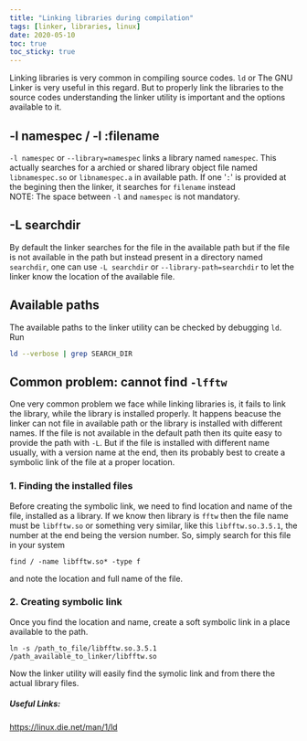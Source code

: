 ```yaml
---
title: "Linking libraries during compilation"
tags: [linker, libraries, linux]
date: 2020-05-10
toc: true
toc_sticky: true
---
```


Linking libraries is very common in compiling source codes. `ld` or The GNU Linker is very useful in this regard. But to properly link the libraries to the source codes understanding the linker utility is important and the options available to it.

## -l namespec / -l :filename
`-l namespec` or `--library=namespec` links a library named `namespec`. This actually searches for a archied or shared library object file named `libnamespec.so` or `libnamespec.a` in available path. If one '`:`' is provided at the begining then the linker, it searches for `filename` instead  
NOTE: The space between `-l` and `namespec` is not mandatory.

## -L searchdir
By default the linker searches for the file in the available path but if the file is not available in the path but instead present in a directory named `searchdir`, one can use `-L searchdir` or `--library-path=searchdir` to let the linker know the location of the available file.

## Available paths
The available paths to the linker utility can be checked by debugging `ld`. Run
```bash
ld --verbose | grep SEARCH_DIR
```  

## Common problem: cannot find `-lfftw`
One very common problem we face while linking libraries is, it fails to link the library, while the library is installed properly. It happens beacuse the linker can not file in available path or the library is installed with different names. If the file is not available in the default path then its quite easy to provide the path with `-L`. But if the file is installed with different name usually, with a version name at the end, then its probably best to create a symbolic link of the file at a proper location.  
### 1. Finding the installed files
Before creating the symbolic link, we need to find location and name of the file, installed as a library. If we know then library is `fftw` then the file name must be `libfftw.so` or something very similar, like this `libfftw.so.3.5.1`, the number at the end being the version number. So, simply search for this file in your system
```
find / -name libfftw.so* -type f
```
and note the location and full name of the file.  
### 2. Creating symbolic link
Once you find the location and name, create a soft symbolic link in a place available to the path.
```
ln -s /path_to_file/libfftw.so.3.5.1 /path_available_to_linker/libfftw.so
```
Now the linker utility will easily find the symolic link and from there the actual library files.  
##### Useful Links:
<a href='https://linux.die.net/man/1/ld'>https://linux.die.net/man/1/ld</a>
